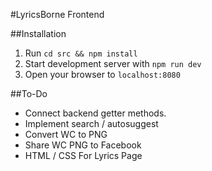 #LyricsBorne Frontend

##Installation
1. Run `cd src && npm install`
2. Start development server with `npm run dev`
3. Open your browser to `localhost:8080`

##To-Do
* Connect backend getter methods.
* Implement search / autosuggest
* Convert WC to PNG
* Share WC PNG to Facebook
* HTML / CSS For Lyrics Page
